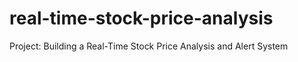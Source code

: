 # real-time-stock-price-analysis
Project: Building a Real-Time Stock Price Analysis and Alert System
